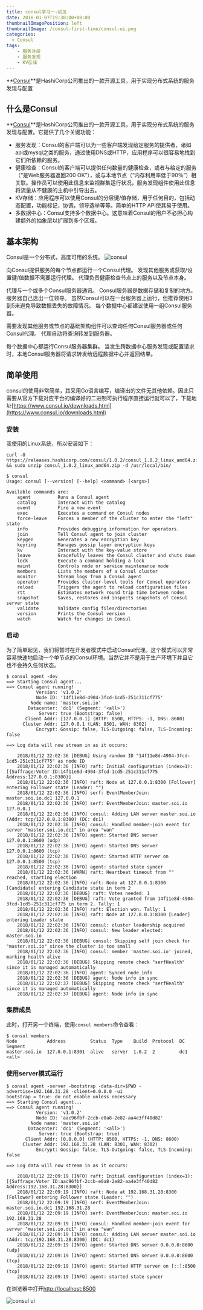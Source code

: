 ```yaml
---
title: consul学习一-初见
date: 2018-01-07T19:38:00+08:00
thumbnailImagePosition: left
thumbnailImage: /consul-first-time/consul-ui.png
categories: 
  - Consul
tags:
    - 服务注册
    - 服务发现
    - KV存储
---
```


**[Consul](https://www.consul.io)**是HashiCorp公司推出的一款开源工具，用于实现分布式系统的服务发现与配置
<!--more-->

## 什么是Consul

**[Consul](https://www.consul.io)**是HashiCorp公司推出的一款开源工具，用于实现分布式系统的服务发现与配置。它提供了几个关键功能：
- 服务发现：Consul的客户端可以为一些客户端发现给定服务的提供者，诸如api或mysql之类的服务，通过使用DNS或HTTP，应用程序可以很容易地找到它们所依赖的服务。
- 健康检查：Consul的客户端可以提供任何数量的健康检查，或者与给定的服务（“是Web服务器返回200 OK”），或与本地节点（“内存利用率低于90％”）相关联。操作员可以使用此信息来监视群集运行状况，服务发现组件使用此信息将流量从不健康的主机中引导出去。
- KV存储：应用程序可以使用Consul的分层键/值存储，用于任何目的，包括动态配置，功能标记，协调，领导选举等等。简单的HTTP API使其易于使用。
- 多数据中心：Consul支持多个数据中心。这意味着Consul的用户不必担心构建额外的抽象层以扩展到多个区域。

## 基本架构

Consul是一个分布式，高度可用的系统。
![consul](https://www.consul.io/assets/images/consul-arch-420ce04a.png)

向Consul提供服务的每个节点都运行一个Consul代理。 发现其他服务或获取/设置键/值数据不需要运行代理。 代理负责健康检查节点上的服务以及节点本身。

代理与一个或多个Consul服务器通讯。 Consul服务器是数据存储和复制的地方。 服务器自己选出一位领导。 虽然Consul可以在一台服务器上运行，但推荐使用3到5来避免导致数据丢失的故障情况。 每个数据中心都建议使用一组Consul服务器。

需要发现其他服务或节点的基础架构组件可以查询任何Consul服务器或任何Consul代理。 代理自动将查询转发到服务器。

每个数据中心都运行Consul服务器集群。 当发生跨数据中心服务发现或配置请求时，本地Consul服务器将请求转发给远程数据中心并返回结果。

## 简单使用

consul的使用非常简单，其采用Go语言编写，编译出的文件无其他依赖。因此只需要从官方下载对应平台的编译好的二进制可执行程序直接运行就可以了，下载地址[https://www.consul.io/downloads.html](https://www.consul.io/downloads.html)

### 安装

我使用的Linux系统，所以安装如下：
```shell
curl -O https://releases.hashicorp.com/consul/1.0.2/consul_1.0.2_linux_amd64.zip && sudo unzip consul_1.0.2_linux_amd64.zip -d /usr/local/bin/
```

```shell
$ consul
Usage: consul [--version] [--help] <command> [<args>]

Available commands are:
    agent          Runs a Consul agent
    catalog        Interact with the catalog
    event          Fire a new event
    exec           Executes a command on Consul nodes
    force-leave    Forces a member of the cluster to enter the "left" state
    info           Provides debugging information for operators.
    join           Tell Consul agent to join cluster
    keygen         Generates a new encryption key
    keyring        Manages gossip layer encryption keys
    kv             Interact with the key-value store
    leave          Gracefully leaves the Consul cluster and shuts down
    lock           Execute a command holding a lock
    maint          Controls node or service maintenance mode
    members        Lists the members of a Consul cluster
    monitor        Stream logs from a Consul agent
    operator       Provides cluster-level tools for Consul operators
    reload         Triggers the agent to reload configuration files
    rtt            Estimates network round trip time between nodes
    snapshot       Saves, restores and inspects snapshots of Consul server state
    validate       Validate config files/directories
    version        Prints the Consul version
    watch          Watch for changes in Consul

```

### 启动
为了简单起见，我们将暂时在开发者模式中启动Consul代理。这个模式可以非常容易快速地启动一个单节点的Consul环境。当然它并不是用于生产环境下并且它也不会持久任何状态。
```shell
$ consul agent -dev
==> Starting Consul agent...
==> Consul agent running!
           Version: 'v1.0.2'
           Node ID: '14f11e8d-4904-3fcd-1cd5-251c311cf775'
         Node name: 'master.soi.io'
        Datacenter: 'dc1' (Segment: '<all>')
            Server: true (Bootstrap: false)
       Client Addr: [127.0.0.1] (HTTP: 8500, HTTPS: -1, DNS: 8600)
      Cluster Addr: 127.0.0.1 (LAN: 8301, WAN: 8302)
           Encrypt: Gossip: false, TLS-Outgoing: false, TLS-Incoming: false

==> Log data will now stream in as it occurs:

    2018/01/12 22:02:36 [DEBUG] Using random ID "14f11e8d-4904-3fcd-1cd5-251c311cf775" as node ID
    2018/01/12 22:02:36 [INFO] raft: Initial configuration (index=1): [{Suffrage:Voter ID:14f11e8d-4904-3fcd-1cd5-251c311cf775 Address:127.0.0.1:8300}]
    2018/01/12 22:02:36 [INFO] raft: Node at 127.0.0.1:8300 [Follower] entering Follower state (Leader: "")
    2018/01/12 22:02:36 [INFO] serf: EventMemberJoin: master.soi.io.dc1 127.0.0.1
    2018/01/12 22:02:36 [INFO] serf: EventMemberJoin: master.soi.io 127.0.0.1
    2018/01/12 22:02:36 [INFO] consul: Adding LAN server master.soi.io (Addr: tcp/127.0.0.1:8300) (DC: dc1)
    2018/01/12 22:02:36 [INFO] consul: Handled member-join event for server "master.soi.io.dc1" in area "wan"
    2018/01/12 22:02:36 [INFO] agent: Started DNS server 127.0.0.1:8600 (udp)
    2018/01/12 22:02:36 [INFO] agent: Started DNS server 127.0.0.1:8600 (tcp)
    2018/01/12 22:02:36 [INFO] agent: Started HTTP server on 127.0.0.1:8500 (tcp)
    2018/01/12 22:02:36 [INFO] agent: started state syncer
    2018/01/12 22:02:36 [WARN] raft: Heartbeat timeout from "" reached, starting election
    2018/01/12 22:02:36 [INFO] raft: Node at 127.0.0.1:8300 [Candidate] entering Candidate state in term 2
    2018/01/12 22:02:36 [DEBUG] raft: Votes needed: 1
    2018/01/12 22:02:36 [DEBUG] raft: Vote granted from 14f11e8d-4904-3fcd-1cd5-251c311cf775 in term 2. Tally: 1
    2018/01/12 22:02:36 [INFO] raft: Election won. Tally: 1
    2018/01/12 22:02:36 [INFO] raft: Node at 127.0.0.1:8300 [Leader] entering Leader state
    2018/01/12 22:02:36 [INFO] consul: cluster leadership acquired
    2018/01/12 22:02:36 [INFO] consul: New leader elected: master.soi.io
    2018/01/12 22:02:36 [DEBUG] consul: Skipping self join check for "master.soi.io" since the cluster is too small
    2018/01/12 22:02:36 [INFO] consul: member 'master.soi.io' joined, marking health alive
    2018/01/12 22:02:36 [DEBUG] Skipping remote check "serfHealth" since it is managed automatically
    2018/01/12 22:02:36 [INFO] agent: Synced node info
    2018/01/12 22:02:36 [DEBUG] agent: Node info in sync
    2018/01/12 22:02:37 [DEBUG] Skipping remote check "serfHealth" since it is managed automatically
    2018/01/12 22:02:37 [DEBUG] agent: Node info in sync
```

### 集群成员

此时，打开另一个终端，使用`consul members`命令查看：
```shell
$ consul members
Node           Address         Status  Type    Build  Protocol  DC   Segment
master.soi.io  127.0.0.1:8301  alive   server  1.0.2  2         dc1  <all>
```

### 使用server模式运行

```shell
$ consul agent -server -bootstrap -data-dir=$PWD -advertise=192.168.31.28 -client=0.0.0.0 -ui
bootstrap = true: do not enable unless necessary
==> Starting Consul agent...
==> Consul agent running!
           Version: 'v1.0.2'
           Node ID: 'aac96fbf-2ccb-e0a8-2e82-aa4e3ff40d82'
         Node name: 'master.soi.io'
        Datacenter: 'dc1' (Segment: '<all>')
            Server: true (Bootstrap: true)
       Client Addr: [0.0.0.0] (HTTP: 8500, HTTPS: -1, DNS: 8600)
      Cluster Addr: 192.168.31.28 (LAN: 8301, WAN: 8302)
           Encrypt: Gossip: false, TLS-Outgoing: false, TLS-Incoming: false

==> Log data will now stream in as it occurs:

    2018/01/12 22:09:19 [INFO] raft: Initial configuration (index=1): [{Suffrage:Voter ID:aac96fbf-2ccb-e0a8-2e82-aa4e3ff40d82 Address:192.168.31.28:8300}]
    2018/01/12 22:09:19 [INFO] raft: Node at 192.168.31.28:8300 [Follower] entering Follower state (Leader: "")
    2018/01/12 22:09:19 [INFO] serf: EventMemberJoin: master.soi.io.dc1 192.168.31.28
    2018/01/12 22:09:19 [INFO] serf: EventMemberJoin: master.soi.io 192.168.31.28
    2018/01/12 22:09:19 [INFO] consul: Handled member-join event for server "master.soi.io.dc1" in area "wan"
    2018/01/12 22:09:19 [INFO] consul: Adding LAN server master.soi.io (Addr: tcp/192.168.31.28:8300) (DC: dc1)
    2018/01/12 22:09:19 [INFO] agent: Started DNS server 0.0.0.0:8600 (udp)
    2018/01/12 22:09:19 [INFO] agent: Started DNS server 0.0.0.0:8600 (tcp)
    2018/01/12 22:09:19 [INFO] agent: Started HTTP server on [::]:8500 (tcp)
    2018/01/12 22:09:19 [INFO] agent: started state syncer
```

在浏览器中打开[http://localhost:8500](http://localhost:8500)

![consul ui](/consul-first-time/consul-ui.png)